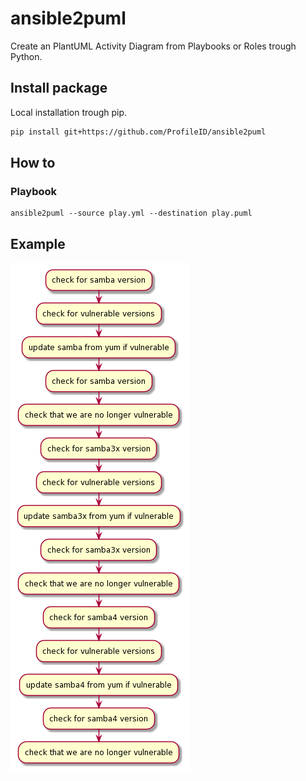 # ansible2puml
Create an PlantUML Activity Diagram from Playbooks or Roles trough Python.

## Install package
Local installation trough pip.
```bash
pip install git+https://github.com/ProfileID/ansible2puml
```

## How to
### Playbook
```
ansible2puml --source play.yml --destination play.puml 
```

## Example
![Example](./example/example-diagram.png)